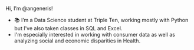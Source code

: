 Hi, I’m @angeneris! 
- 📚 I’m a Data Science student at Triple Ten, working mostly with Python but I've also taken classes in SQL and Excel. 
-  I'm especially interested in working with consumer data as well as analyzing social and economic disparities in Health. 

<!---
angeneris/angeneris is a ✨ special ✨ repository because its `README.md` (this file) appears on your GitHub profile.
You can click the Preview link to take a look at your changes.
--->
